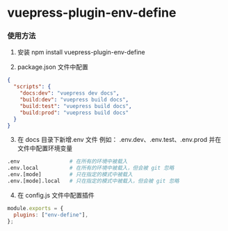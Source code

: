 # vuepress-plugin-env-define

### 使用方法

1. 安装
   npm install vuepress-plugin-env-define

2. package.json 文件中配置

```json
{
  "scripts": {
    "docs:dev": "vuepress dev docs",
    "build:dev": "vuepress build docs",
    "build:test": "vuepress build docs",
    "build:prod": "vuepress build docs"
  }
}
```

3. 在 docs 目录下新增.env 文件
   例如： .env.dev、.env.test、.env.prod 并在文件中配置环境变量

```sh
.env                # 在所有的环境中被载入
.env.local          # 在所有的环境中被载入，但会被 git 忽略
.env.[mode]         # 只在指定的模式中被载入
.env.[mode].local   # 只在指定的模式中被载入，但会被 git 忽略
```

4. 在 config.js 文件中配置插件

```js
module.exports = {
  plugins: ["env-define"],
};
```
